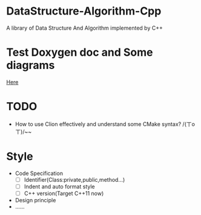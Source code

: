 # DataStructure-Algorithm-Cpp
A library of Data Structure And Algorithm implemented by C++

# Test Doxygen doc and Some diagrams
[Here](Doc/html/index.html)

# TODO
- How to use Clion effectively and understand some CMake syntax? /(ㄒoㄒ)/~~

# Style
- Code Specification
  - [ ] Identifier(Class:private,public,method...)
  - [ ] Indent and auto format style
  - [ ] C++ version(Target C++11 now)
- Design principle
- ......